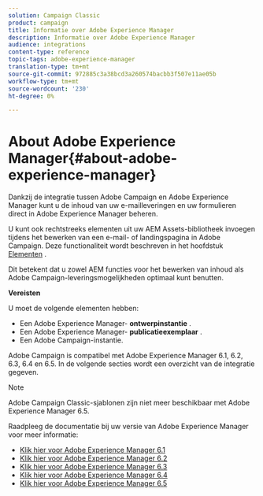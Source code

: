 ```yaml
---
solution: Campaign Classic
product: campaign
title: Informatie over Adobe Experience Manager
description: Informatie over Adobe Experience Manager
audience: integrations
content-type: reference
topic-tags: adobe-experience-manager
translation-type: tm+mt
source-git-commit: 972885c3a38bcd3a260574bacbb3f507e11ae05b
workflow-type: tm+mt
source-wordcount: '230'
ht-degree: 0%

---
```



# About Adobe Experience Manager{#about-adobe-experience-manager}

Dankzij de integratie tussen Adobe Campaign en Adobe Experience Manager kunt u de inhoud van uw e-mailleveringen en uw formulieren direct in Adobe Experience Manager beheren.

U kunt ook rechtstreeks elementen uit uw AEM Assets-bibliotheek invoegen tijdens het bewerken van een e-mail- of landingspagina in Adobe Campaign. Deze functionaliteit wordt beschreven in het hoofdstuk [Elementen](../../integrations/using/sharing-assets-with-adobe-experience-cloud.md) .

Dit betekent dat u zowel AEM functies voor het bewerken van inhoud als Adobe Campaign-leveringsmogelijkheden optimaal kunt benutten.

**Vereisten**

U moet de volgende elementen hebben:

* Een Adobe Experience Manager- **ontwerpinstantie** .
* Een Adobe Experience Manager- **publicatieexemplaar** .
* Een Adobe Campaign-instantie.

Adobe Campaign is compatibel met Adobe Experience Manager 6.1, 6.2, 6.3, 6.4 en 6.5. In de volgende secties wordt een overzicht van de integratie gegeven.

>[!NOTE]
>
>Adobe Campaign Classic-sjablonen zijn niet meer beschikbaar met Adobe Experience Manager 6.5.

Raadpleeg de documentatie bij uw versie van Adobe Experience Manager voor meer informatie:

* [Klik hier voor Adobe Experience Manager 6.1](https://docs.adobe.com/docs/en/aem/6-1/administer/integration/marketing-cloud/campaign/campaignonpremise.html)
* [Klik hier voor Adobe Experience Manager 6.2](https://docs.adobe.com/docs/en/aem/6-2/administer/integration/marketing-cloud/campaign/campaignonpremise.html)
* [Klik hier voor Adobe Experience Manager 6.3](https://helpx.adobe.com/experience-manager/6-3/sites/administering/using/campaignonpremise.html)
* [Klik hier voor Adobe Experience Manager 6.4](https://helpx.adobe.com/experience-manager/6-4/sites/administering/using/campaignonpremise.html)
* [Klik hier voor Adobe Experience Manager 6.5](https://helpx.adobe.com/experience-manager/6-5/sites/administering/using/campaignonpremise.html)
